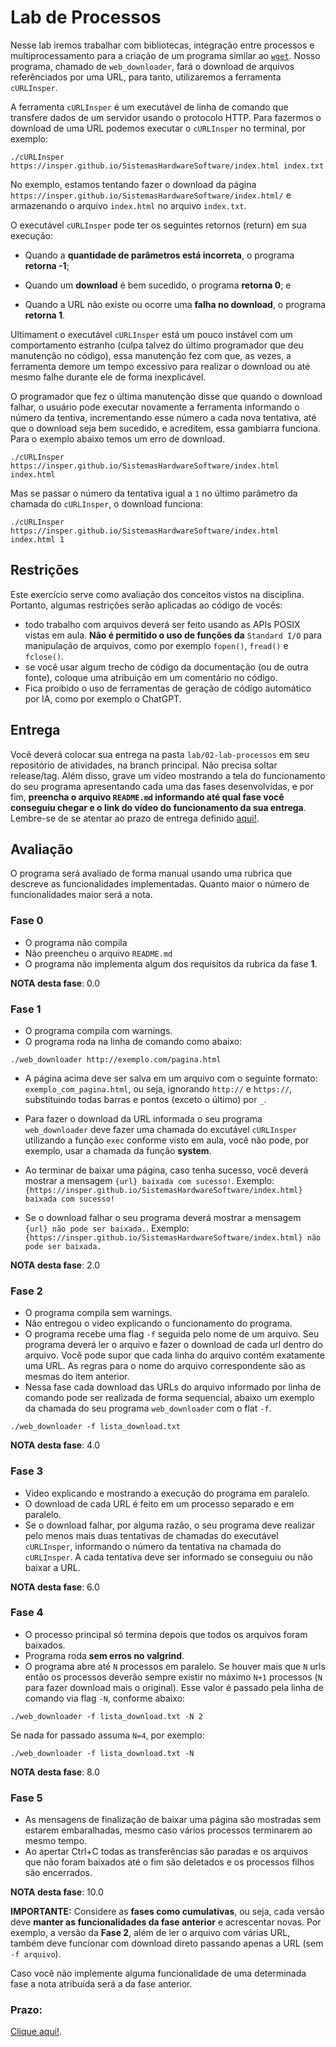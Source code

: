 # Lab de Processos

Nesse lab iremos trabalhar com bibliotecas, integração entre processos e multiprocessamento para a criação de um programa similar ao [`wget`](https://www.gnu.org/software/wget/). Nosso programa, chamado de `web_downloader`, fará o download de arquivos referênciados por uma URL, para tanto, utilizaremos a ferramenta `cURLInsper`.

A ferramenta `cURLInsper` é um executável de linha de comando que transfere dados de um servidor usando o protocolo HTTP. Para fazermos o download de uma URL podemos executar o `cURLInsper` no terminal, por exemplo:

`./cURLInsper https://insper.github.io/SistemasHardwareSoftware/index.html index.txt`

No exemplo, estamos tentando fazer o download da página `https://insper.github.io/SistemasHardwareSoftware/index.html/` e armazenando o arquivo `index.html` no arquivo `index.txt`.

O executável `cURLInsper` pode ter os seguintes retornos (return) em sua execução:

* Quando a **quantidade de parâmetros está incorreta**, o programa **retorna -1**;

* Quando um **download** é bem sucedido, o programa **retorna 0**; e

* Quando a URL não existe ou ocorre uma **falha no download**, o programa **retorna 1**.

Ultimament o executável `cURLInsper` está um pouco instável com um comportamento estranho (culpa talvez do último programador que deu manutenção no código), essa manutenção fez com que, as vezes, a ferramenta demore um tempo excessivo para realizar o download ou até mesmo falhe durante ele de forma inexplicável.

O programador que fez o última manutenção disse que quando o download falhar, o usuário pode executar novamente a ferramenta informando o número da tentiva, incrementando esse número a cada nova tentativa, até que o download seja bem sucedido, e acreditem, essa gambiarra funciona. Para o exemplo abaixo temos um erro de download.

`./cURLInsper https://insper.github.io/SistemasHardwareSoftware/index.html index.html`

Mas se passar o número da tentativa igual a `1` no último parâmetro da chamada do `cURLInsper`, o download funciona:

`./cURLInsper https://insper.github.io/SistemasHardwareSoftware/index.html index.html 1`

## Restrições

Este exercício serve como avaliação dos conceitos vistos na disciplina. Portanto, algumas restrições serão aplicadas ao código de vocês:

- todo trabalho com arquivos deverá ser feito usando as APIs POSIX vistas em aula. **Não é permitido o uso de funções da** `Standard I/O` para manipulação de arquivos, como por exemplo `fopen()`, `fread()` e `fclose()`. 
- se você usar algum trecho de código da documentação (ou de outra fonte), coloque uma atribuição em um comentário no código.
- Fica proibido o uso de ferramentas de geração de código automático por IA, como por exemplo o ChatGPT.

## Entrega

Você deverá colocar sua entrega na pasta `lab/02-lab-processos` em seu repositório de atividades, na branch principal. Não precisa soltar release/tag. Além disso, grave um vídeo mostrando a tela do funcionamento do seu programa apresentando cada uma das fases desenvolvidas, e por fim, **preencha o arquivo `README.md` informando até qual fase você conseguiu chegar e o link do vídeo do funcionamento da sua entrega**. Lembre-se de se atentar ao prazo de entrega definido [aqui!](../../sobre.md).

## Avaliação

O programa será avaliado de forma manual usando uma rubrica que descreve as funcionalidades implementadas. Quanto maior o número de funcionalidades maior será a nota. 

### **Fase 0**

- O programa não compila
- Não preencheu o arquivo `README.md`
- O programa não implementa algum dos requisitos da rubrica da fase  **1**.

**NOTA desta fase**: 0.0

### **Fase 1**

- O programa compila com warnings.
- O programa roda na linha de comando como abaixo:

`./web_downloader http://exemplo.com/pagina.html`

- A página acima deve ser salva em um arquivo com o seguinte formato:  `exemplo_com_pagina.html`, ou seja, ignorando `http://` e `https://`, substituindo todas barras e pontos (exceto o último) por `_`.

- Para fazer o download da URL informada o seu programa `web_downloader` deve fazer uma chamada do excutável `cURLInsper` utilizando a função `exec` conforme visto em aula, você não pode, por exemplo, usar a chamada da função **system**.
- Ao terminar de baixar uma página, caso tenha sucesso, você deverá mostrar a mensagem `{url} baixada com sucesso!`. Exemplo: `{https://insper.github.io/SistemasHardwareSoftware/index.html} baixada com sucesso!`
- Se o download falhar o seu programa deverá mostrar a mensagem `{url} não pode ser baixada.`. Exemplo: `{https://insper.github.io/SistemasHardwareSoftware/index.html} não pode ser baixada.`

**NOTA desta fase**: 2.0

### **Fase 2**

- O programa compila sem warnings.
- Não entregou o video explicando o funcionamento do programa.
- O programa recebe uma flag `-f` seguida pelo nome de um arquivo. Seu programa deverá ler o arquivo e fazer o download de cada url dentro do arquivo. Você pode supor que cada linha do arquivo contém exatamente uma URL. As regras para o nome do arquivo correspondente são as mesmas do item anterior.
- Nessa fase cada download das URLs do arquivo informado por linha de comando pode ser realizada de forma sequencial, abaixo um exemplo da chamada do seu programa `web_downloader` com o flat `-f`.  

`./web_downloader -f lista_download.txt`

**NOTA desta fase**: 4.0

### **Fase 3**
- Video explicando e mostrando a execução do programa em paralelo.
- O download de cada URL é feito em um processo separado e em paralelo. 
- Se o download falhar, por alguma razão, o seu programa deve realizar pelo menos mais duas tentativas de chamadas do executável `cURLInsper`, informando o número da tentativa na chamada do `cURLInsper`. A cada tentativa deve ser informado se conseguiu ou não baixar a URL.

**NOTA desta fase**: 6.0

### **Fase 4**

- O processo principal só termina depois que todos os arquivos foram baixados.
- Programa roda **sem erros no valgrind**.
- O programa abre até `N` processos em paralelo. Se houver mais que `N` urls então os processos deverão sempre existir no máximo `N+1` processos (`N` para fazer download mais o original). Esse valor é passado pela linha de comando via flag `-N`, conforme abaixo: 

`./web_downloader -f lista_download.txt -N 2`

Se nada for passado assuma `N=4`, por exemplo:

`./web_downloader -f lista_download.txt -N`


**NOTA desta fase**: 8.0

### **Fase 5**

- As mensagens de finalização de baixar uma página são mostradas sem estarem embaralhadas, mesmo caso vários processos terminarem ao mesmo tempo.
- Ao apertar Ctrl+C todas as transferências são paradas e os arquivos que não foram baixados até o fim são deletados e os processos filhos são encerrados.


**NOTA desta fase**: 10.0

**IMPORTANTE:** Considere as **fases como cumulativas**, ou seja, cada versão deve **manter as funcionalidades da fase anterior** e acrescentar novas. Por exemplo, a versão da **Fase  2**, além de ler o arquivo com várias URL, também deve funcionar com download direto passando apenas a URL (sem `-f arquivo`). 

Caso você não implemente alguma funcionalidade de uma determinada fase a nota atribuída será a da fase anterior.


### Prazo:

[Clique aqui!](../../sobre).
